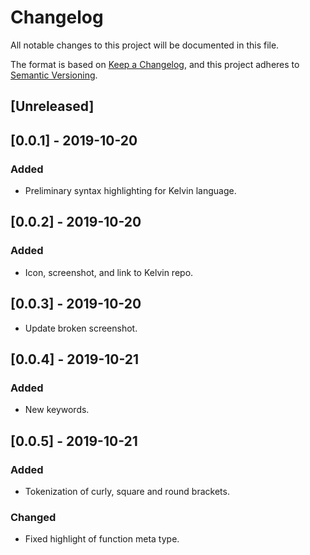 # Changelog
All notable changes to this project will be documented in this file.

The format is based on [Keep a Changelog](https://keepachangelog.com/en/1.0.0/),
and this project adheres to [Semantic Versioning](https://semver.org/spec/v2.0.0.html).

## [Unreleased]

## [0.0.1] - 2019-10-20
### Added
- Preliminary syntax highlighting for Kelvin language.

## [0.0.2] - 2019-10-20
### Added
- Icon, screenshot, and link to Kelvin repo.

## [0.0.3] - 2019-10-20
- Update broken screenshot.

## [0.0.4] - 2019-10-21
### Added
- New keywords.

## [0.0.5] - 2019-10-21
### Added
- Tokenization of curly, square and round brackets.
### Changed
- Fixed highlight of function meta type.